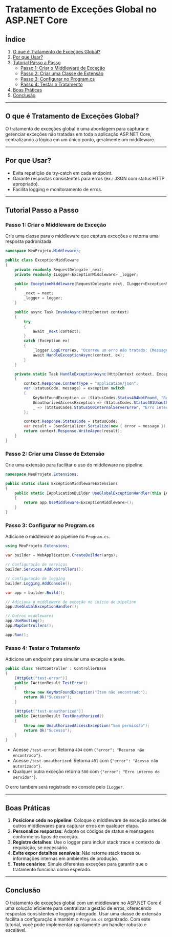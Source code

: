 

# Tratamento de Exceções Global no ASP.NET Core

## Índice
1. [O que é Tratamento de Exceções Global?](#o-que-é-tratamento-de-exceções-global)
2. [Por que Usar?](#por-que-usar)
3. [Tutorial Passo a Passo](#tutorial-passo-a-passo)
   - [Passo 1: Criar o Middleware de Exceção](#passo-1-criar-o-middleware-de-exceção)
   - [Passo 2: Criar uma Classe de Extensão](#passo-2-criar-uma-classe-de-extensão)
   - [Passo 3: Configurar no Program.cs](#passo-3-configurar-no-programcs)
   - [Passo 4: Testar o Tratamento](#passo-4-testar-o-tratamento)
4. [Boas Práticas](#boas-práticas)
5. [Conclusão](#conclusão)

---

## O que é Tratamento de Exceções Global?

O tratamento de exceções global é uma abordagem para capturar e gerenciar exceções não tratadas em toda a aplicação ASP.NET Core, centralizando a lógica em um único ponto, geralmente um middleware.

---

## Por que Usar?

- Evita repetição de try-catch em cada endpoint.
- Garante respostas consistentes para erros (ex.: JSON com status HTTP apropriado).
- Facilita logging e monitoramento de erros.

---

## Tutorial Passo a Passo

### Passo 1: Criar o Middleware de Exceção

Crie uma classe para o middleware que captura exceções e retorna uma resposta padronizada.

```csharp
namespace MeuProjeto.Middlewares;

public class ExceptionMiddleware
{
    private readonly RequestDelegate _next;
    private readonly ILogger<ExceptionMiddleware> _logger;

    public ExceptionMiddleware(RequestDelegate next, ILogger<ExceptionMiddleware> logger)
    {
        _next = next;
        _logger = logger;
    }

    public async Task InvokeAsync(HttpContext context)
    {
        try
        {
            await _next(context);
        }
        catch (Exception ex)
        {
            _logger.LogError(ex, "Ocorreu um erro não tratado: {Message}", ex.Message);
            await HandleExceptionAsync(context, ex);
        }
    }

    private static Task HandleExceptionAsync(HttpContext context, Exception exception)
    {
        context.Response.ContentType = "application/json";
        var (statusCode, message) = exception switch
        {
            KeyNotFoundException => (StatusCodes.Status404NotFound, "Recurso não encontrado"),
            UnauthorizedAccessException => (StatusCodes.Status401Unauthorized, "Acesso não autorizado"),
            _ => (StatusCodes.Status500InternalServerError, "Erro interno do servidor")
        };

        context.Response.StatusCode = statusCode;
        var result = JsonSerializer.Serialize(new { error = message });
        return context.Response.WriteAsync(result);
    }
}
```

### Passo 2: Criar uma Classe de Extensão

Crie uma extensão para facilitar o uso do middleware no pipeline.

```csharp
namespace MeuProjeto.Extensions;

public static class ExceptionMiddlewareExtensions
{
    public static IApplicationBuilder UseGlobalExceptionHandler(this IApplicationBuilder app)
    {
        return app.UseMiddleware<ExceptionMiddleware>();
    }
}
```

### Passo 3: Configurar no Program.cs

Adicione o middleware ao pipeline no `Program.cs`.

```csharp
using MeuProjeto.Extensions;

var builder = WebApplication.CreateBuilder(args);

// Configuração de serviços
builder.Services.AddControllers();

// Configuração de logging
builder.Logging.AddConsole();

var app = builder.Build();

// Adiciona o middleware de exceção no início do pipeline
app.UseGlobalExceptionHandler();

// Outros middlewares
app.UseRouting();
app.MapControllers();

app.Run();
```

### Passo 4: Testar o Tratamento

Adicione um endpoint para simular uma exceção e teste.

```csharp
public class TestController : ControllerBase
{
    [HttpGet("test-error")]
    public IActionResult TestError()
    {
        throw new KeyNotFoundException("Item não encontrado");
        return Ok("Sucesso");
    }

    [HttpGet("test-unauthorized")]
    public IActionResult TestUnauthorized()
    {
        throw new UnauthorizedAccessException("Sem permissão");
        return Ok("Sucesso");
    }
}
```

- Acesse `/test-error`: Retorna `404` com `{"error": "Recurso não encontrado"}`.
- Acesse `/test-unauthorized`: Retorna `401` com `{"error": "Acesso não autorizado"}`.
- Qualquer outra exceção retorna `500` com `{"error": "Erro interno do servidor"}`.

O erro também será registrado no console pelo `ILogger`.

---

## Boas Práticas

1. **Posicione cedo no pipeline**: Coloque o middleware de exceção antes de outros middlewares para capturar erros em qualquer etapa.
2. **Personalize respostas**: Adapte os códigos de status e mensagens conforme os tipos de exceção.
3. **Registre detalhes**: Use o logger para incluir stack trace e contexto da requisição, se necessário.
4. **Evite expor detalhes sensíveis**: Não retorne stack traces ou informações internas em ambientes de produção.
5. **Teste cenários**: Simule diferentes exceções para garantir que o tratamento funciona como esperado.

---

## Conclusão

O tratamento de exceções global com um middleware no ASP.NET Core é uma solução eficiente para centralizar a gestão de erros, oferecendo respostas consistentes e logging integrado. Usar uma classe de extensão facilita a configuração e mantém o `Program.cs` organizado. Com este tutorial, você pode implementar rapidamente um handler robusto e escalável.
